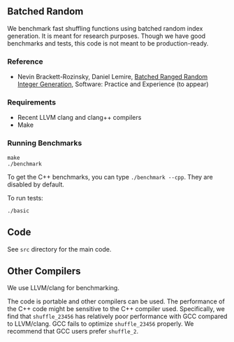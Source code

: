 ## Batched Random

We benchmark fast shuffling functions using batched random index generation.
It is meant for research purposes. Though we have good benchmarks and tests, 
this code is not meant to be production-ready.

### Reference

* Nevin Brackett-Rozinsky, Daniel Lemire, [Batched Ranged Random Integer Generation](https://arxiv.org/abs/2408.06213), Software: Practice and Experience (to appear)

### Requirements

- Recent LLVM clang and clang++ compilers
- Make

### Running Benchmarks


```
make
./benchmark
```

To get the C++ benchmarks, you can type `./benchmark --cpp`. They are disabled by default.

To run tests:
```
./basic
```

## Code

See `src` directory for the main code.

## Other Compilers

We use LLVM/clang for benchmarking.

The code is portable and other compilers can be used. The performance
of the C++ code might be sensitive to the C++ compiler used.
Specifically, we find that `shuffle_23456` has relatively poor performance
with GCC compared to LLVM/clang. GCC fails to optimize `shuffle_23456` properly.
We recommend that GCC users prefer `shuffle_2`.

